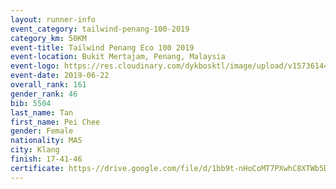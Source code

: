 ```yaml
--- 
layout: runner-info 
event_category: tailwind-penang-100-2019 
category_km: 50KM 
event-title: Tailwind Penang Eco 100 2019 
event-location: Bukit Mertajam, Penang, Malaysia 
event-logo: https://res.cloudinary.com/dykbosktl/image/upload/v1573614442/Logo/Logo_gqlzi3.jpg 
event-date: 2019-06-22 
overall_rank: 161
gender_rank: 46
bib: 5504
last_name: Tan
first_name: Pei Chee
gender: Female
nationality: MAS
city: Klang
finish: 17-41-46
certificate: https-//drive.google.com/file/d/1bb9t-nHoCoMT7PXwhC8XTWb5DHM6Bca/view?usp=sharing
--- 
```

